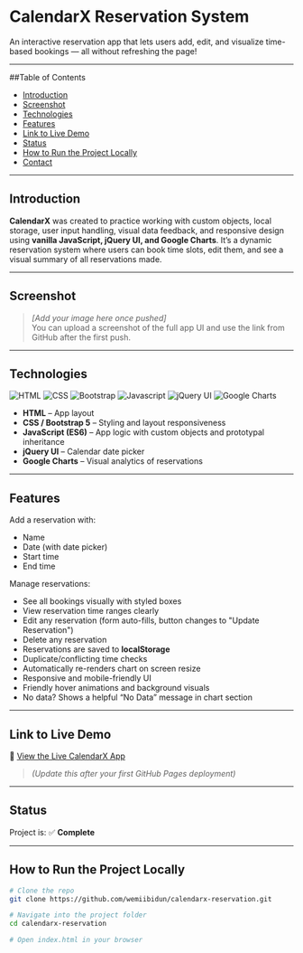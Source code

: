 # CalendarX Reservation System

An interactive reservation app that lets users add, edit, and visualize time-based bookings — all without refreshing the page!

---

##Table of Contents

- [Introduction](#introduction)  
- [Screenshot](#screenshot)  
- [Technologies](#technologies)  
- [Features](#features)  
- [Link to Live Demo](#link-to-live-demo)  
- [Status](#status)  
- [How to Run the Project Locally](#how-to-run-the-project-locally)  
- [Contact](#contact)

---

## Introduction

**CalendarX** was created to practice working with custom objects, local storage, user input handling, visual data feedback, and responsive design using **vanilla JavaScript, jQuery UI, and Google Charts**. It’s a dynamic reservation system where users can book time slots, edit them, and see a visual summary of all reservations made.

---

## Screenshot

>  _[Add your image here once pushed]_  
You can upload a screenshot of the full app UI and use the link from GitHub after the first push.

---

## Technologies

![HTML](https://img.shields.io/badge/HTML-E34F26?style=for-the-badge&logo=html5&logoColor=white)
![CSS](https://img.shields.io/badge/CSS-1572B6?&style=for-the-badge&logo=css3&logoColor=white)
![Bootstrap](https://img.shields.io/badge/bootstrap-20232A?style=for-the-badge&logo=bootstrap&logoColor=61DAFB)
![Javascript](https://img.shields.io/badge/Javascript-20232A?style=for-the-badge&logo=javascript&logoColor=F7DF1E)
![jQuery UI](https://img.shields.io/badge/jQuery_UI-blue?style=for-the-badge&logo=jquery&logoColor=white)
![Google Charts](https://img.shields.io/badge/Google_Charts-red?style=for-the-badge)

- **HTML** – App layout  
- **CSS / Bootstrap 5** – Styling and layout responsiveness  
- **JavaScript (ES6)** – App logic with custom objects and prototypal inheritance  
- **jQuery UI** – Calendar date picker  
- **Google Charts** – Visual analytics of reservations

---

## Features

Add a reservation with:
- Name  
- Date (with date picker)  
- Start time  
- End time  

Manage reservations:
- See all bookings visually with styled boxes  
- View reservation time ranges clearly  
- Edit any reservation (form auto-fills, button changes to "Update Reservation")  
- Delete any reservation  
- Reservations are saved to **localStorage**  
- Duplicate/conflicting time checks  
- Automatically re-renders chart on screen resize  
- Responsive and mobile-friendly UI  
- Friendly hover animations and background visuals  
- No data? Shows a helpful “No Data” message in chart section

---

## Link to Live Demo

🔗 [View the Live CalendarX App](https://wemiibidun.github.io/calendarx-reservation/)  
> _(Update this after your first GitHub Pages deployment)_

---

## Status

Project is: ✅ **Complete**

---

## How to Run the Project Locally

```bash
# Clone the repo
git clone https://github.com/wemiibidun/calendarx-reservation.git

# Navigate into the project folder
cd calendarx-reservation

# Open index.html in your browser
